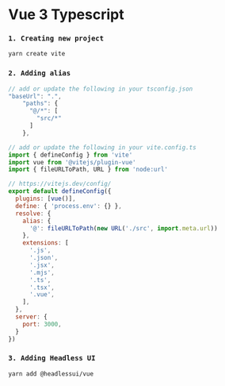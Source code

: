 # Vue 3 Typescript

### `1. Creating new project` 
```bash
yarn create vite
```

### `2. Adding alias`
```javascript
// add or update the following in your tsconfig.json
"baseUrl": ".",
    "paths": {
      "@/*": [
        "src/*"
      ]
    },
```
```javascript
// add or update the following in your vite.config.ts
import { defineConfig } from 'vite'
import vue from '@vitejs/plugin-vue'
import { fileURLToPath, URL } from 'node:url'

// https://vitejs.dev/config/
export default defineConfig({
  plugins: [vue()],
  define: { 'process.env': {} },
  resolve: {
    alias: {
      '@': fileURLToPath(new URL('./src', import.meta.url))
    },
    extensions: [
      '.js',
      '.json',
      '.jsx',
      '.mjs',
      '.ts',
      '.tsx',
      '.vue',
    ],
  },
  server: {
    port: 3000,
  }
})
```


### `3. Adding Headless UI`
```bash
yarn add @headlessui/vue
```